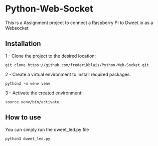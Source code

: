 # Python-Web-Socket

This is a Assignment project to connect a Raspberry PI to Dweet.io as a Websocket

## Installation

1 - Clone the project to the desired location:

``git clone https://github.com/frederikblais/Python-Web-Socket.git``

2 - Create a virtual environment to install required packages:

`` python3 -m venv venv ``

3 - Activate the created environment:

`` source venv/bin/activate ``

## How to use

You can simply run the dweet_led.py file

` python3 dweet_led.py `
